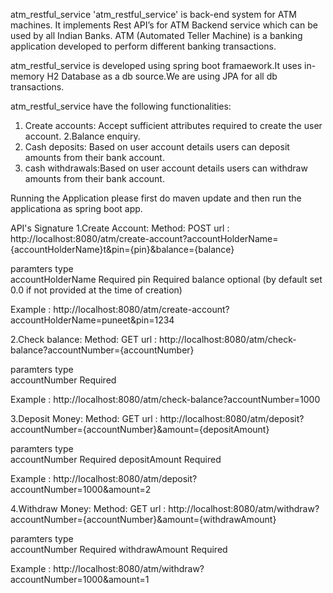 
atm_restful_service
'atm_restful_service' is back-end system for ATM machines. It implements Rest API’s for ATM Backend service which can be used by all Indian Banks. ATM (Automated  Teller Machine) is a banking application developed to perform different banking transactions.

atm_restful_service is developed using spring boot framaework.It uses in-memory H2 Database as a db source.We are using JPA for all db transactions.

atm_restful_service have the following functionalities:

1. Create accounts: Accept sufficient attributes required to create the user account.
2.Balance enquiry.
3. Cash deposits: Based on user account details users can deposit amounts from their bank account.
4. cash withdrawals:Based on user account details users can withdraw amounts from their bank account.

Running the Application
please first do maven update and then run the applicationa as spring boot app.

API's Signature
1.Create Account: 
  Method: POST
  url   : http://localhost:8080/atm/create-account?accountHolderName={accountHolderName}t&pin={pin}&balance={balance}

  paramters               type  
  accountHolderName       Required
  pin                     Required
  balance                 optional (by default set 0.0 if not provided at the time of creation)
  
  Example  :   http://localhost:8080/atm/create-account?accountHolderName=puneet&pin=1234

2.Check balance: 
  Method: GET
  url   : http://localhost:8080/atm/check-balance?accountNumber={accountNumber}

  paramters               type  
  accountNumber           Required
  
  Example  :   http://localhost:8080/atm/check-balance?accountNumber=1000

3.Deposit Money:
  Method: GET
  url   : http://localhost:8080/atm/deposit?accountNumber={accountNumber}&amount={depositAmount}

  paramters               type  
  accountNumber           Required
  depositAmount           Required
  
   Example  :   http://localhost:8080/atm/deposit?accountNumber=1000&amount=2
  
 4.Withdraw Money:
  Method: GET
  url   : http://localhost:8080/atm/withdraw?accountNumber={accountNumber}&amount={withdrawAmount}

  paramters               type  
  accountNumber           Required
  withdrawAmount           Required 

  Example  :   http://localhost:8080/atm/withdraw?accountNumber=1000&amount=1

